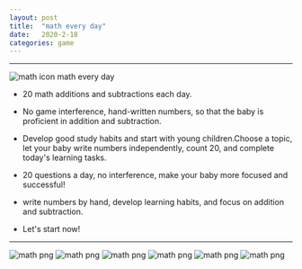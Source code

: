 ```yaml
---
layout: post
title:  "math every day"
date:   2020-2-18
categories: game 
---
```

********
![math icon](http://humpback.me/game/math/math-icon.png)  math every day   
* 20 math additions and subtractions each day.  
* No game interference, hand-written numbers, so that the baby is proficient in addition and subtraction.  
* Develop good study habits and start with young children.Choose a topic, let your baby write numbers independently, count 20, and complete today's learning tasks.   
* 20 questions a day, no interference, make your baby more focused and successful!   
* write numbers by hand, develop learning habits, and focus on addition and subtraction.  
  
* Let's start now!   
---
  
![math png](http://humpback.me/game/math/7.png)
![math png](http://humpback.me/game/math/2.png)
![math png](http://humpback.me/game/math/3.png)
![math png](http://humpback.me/game/math/4.png)
![math png](http://humpback.me/game/math/5.png)
![math png](http://humpback.me/game/math/6.png)



